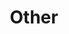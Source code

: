 ---
title: "Other"
weight: 100
links:
- title: "Bitcoin myths: immutability, decentralisation, and the cult of “21 million”"
  link: "https://davidgerard.co.uk/blockchain/2021/06/27/bitcoin-myths-immutability-decentralisation-and-the-cult-of-21-million/"
- title: "Ligatures in programming fonts: Hell no"
  link: "https://practicaltypography.com/ligatures-in-programming-fonts-hell-no.html"
---